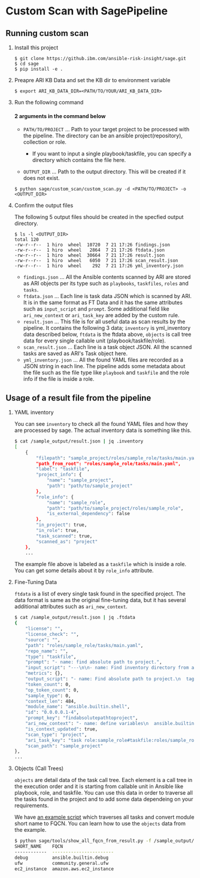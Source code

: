 # Custom Scan with SagePipeline

## Running custom scan

1. Install this project
    ```
    $ git clone https://github.ibm.com/ansible-risk-insight/sage.git
    $ cd sage
    $ pip install -e .
    ```

2. Preapre ARI KB Data and set the KB dir to environment variable
     
    ```
    $ export ARI_KB_DATA_DIR=<PATH/TO/YOUR/ARI_KB_DATA_DIR>
    ```
3. Run the following command

    #### 2 arguments in the command below
    
    - `PATH/TO/PROJECT` ... Path to your target project to be processed with the pipeline. The directory can be an ansible project(repository), collection or role.
      - If you want to input a single playbook/taskfile, you can specify a directory which contains the file here.
    
    - `OUTPUT_DIR` ... Path to the output directory. This will be created if it does not exist.

    ```
    $ python sage/custom_scan/custom_scan.py -d <PATH/TO/PROJECT> -o <OUTPUT_DIR>
    ```

4. Confirm the output files

    The following 5 output files should be created in the specfied output directory.

    ```
    $ ls -l <OUTPUT_DIR>
    total 120
    -rw-r--r--  1 hiro  wheel  10720  7 21 17:26 findings.json
    -rw-r--r--  1 hiro  wheel   2864  7 21 17:26 ftdata.json
    -rw-r--r--  1 hiro  wheel  30664  7 21 17:26 result.json
    -rw-r--r--  1 hiro  wheel   6050  7 21 17:26 scan_result.json
    -rw-r--r--  1 hiro  wheel    292  7 21 17:26 yml_inventory.json
    ```

    - `findings.json` ... All the Ansible contents scanned by ARI are stored as ARI objects per its type such as `playbooks`, `taskfiles`, `roles` and `tasks`.
    - `ftdata.json` ... Each line is task data JSON which is scanned by ARI. It is in the same format as FT Data and it has the same attributes such as `input_script` and `prompt`. Some additional field like `ari_new_context` or `ari_task_key` are added by the custom rule.
    - `result.json` ... This file is for all useful data as scan results by the pipeline. It contains the following 3 data; `inventory` is yml_inventory data described below, `ftdata` is the ftdata above, `objects` is call tree data for every single callable unit (playbook/taskfile/role).
    - `scan_result.json` ... Each line is a task object JSON. All the scanned tasks are saved as ARI's Task object here.
    - `yml_inventory.json` ... All the found YAML files are recorded as a JSON string in each line. The pipeline adds some metadata about the file such as the file type like `playbook` and `taskfile` and the role info if the file is inside a role.


## Usage of a result file from the pipeline

1. YAML inventory

    You can see `inventory` to check all the found YAML files and how they are processed by sage.
    The actual inventory data is something like this.

    ```bash
    $ cat /sample_output/result.json | jq .inventory
    [
        {
            "filepath": "sample_project/roles/sample_role/tasks/main.yaml",
            "path_from_root": "roles/sample_role/tasks/main.yaml",
            "label": "taskfile",
            "project_info": {
                "name": "sample_project",
                "path": "path/to/sample_project"
            },
            "role_info": {
                "name": "sample_role",
                "path": "path/to/sample_project/roles/sample_role",
                "is_external_dependency": false
            },
            "in_project": true,
            "in_role": true,
            "task_scanned": true,
            "scanned_as": "project"
        },
        ...
    ```
    The example file above is labeled as a `taskfile` which is inside a role. You can get some details about it by `role_info` attribute.

2. Fine-Tuning Data

    `ftdata` is a list of every single task found in the specified project.
    The data format is same as the original fine-tuning data, but it has several additional attributes such as `ari_new_context`.

    ```bash
    $ cat /sample_output/result.json | jq .ftdata
    {
        "license": "",
        "license_check": "",
        "source": "",
        "path": "roles/sample_role/tasks/main.yaml",
        "repo_name": "",
        "type": "taskfile",
        "prompt": "- name: find absolute path to project.",
        "input_script": "---\n\n- name: Find inventory directory from ansible.cfg\n  tags: set_inventory\n  shell: cat {{ ansible_config_file }} | grep 'inventory=' | cut -f2 -d\"=\"\n  register: find_inventory\n",
        "metrics": {},
        "output_script": "- name: Find absolute path to project.\n  tags: set_inventory\n  shell: |\n    set -o pipefail\n    ansible_config=\"{{ ansible_config_file }}\"\n    echo \"${ansible_config%/*}/\"\n  register: find_project\n",
        "token_count": 0,
        "op_token_count": 0,
        "sample_type": 0,
        "context_len": 484,
        "module_name": "ansible.builtin.shell",
        "id": "0.0.0.0.1-4",
        "prompt_key": "findabsolutepathtoproject",
        "ari_new_context": "- name: define variables\n  ansible.builtin.set_fact:\n    find_inventory: '{{ find_inventory }}'\n- name: import role\n  ansible.builtin.import_role:\n    name: sample_role\n- name: import tasks\n  ansible.builtin.import_tasks:\n    file: roles/sample_role/tasks/main.yaml\n- name: Find inventory directory from ansible.cfg\n  tags: set_inventory\n  shell: cat {{ ansible_config_file }} | grep 'inventory=' | cut -f2 -d\"=\"\n  register: find_inventory\n",
        "is_context_updated": true,
        "scan_type": "project",
        "ari_task_key": "task role:sample_role#taskfile:roles/sample_role/tasks/main.yaml#task:[1]",
        "scan_path": "sample_project"
    },
    ...
    ```

3. Objects (Call Trees)

    `objects` are detail data of the task call tree. Each element is a call tree in the execution order and it is starting from callable unit in Ansible like playbook, role, and taskfile. You can use this data in order to traverse all the tasks found in the project and to add some data dependeing on your requirements.

    We have [an example script](../../sage/tools/show_all_fqcn_from_result.py) which traverses all tasks and convert module short name to FQCN.
    You can learn how to use the `objects` data from the example.

    ```bash
    $ python sage/tools/show_all_fqcn_from_result.py -f /sample_output/result.json
    SHORT_NAME    FQCN
    ------------  -----------------------
    debug         ansible.builtin.debug
    ufw           community.general.ufw
    ec2_instance  amazon.aws.ec2_instance
    ```




